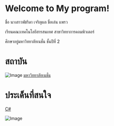 # Welcome to My program!

ชื่อ นางสาวพัชริดา  เจริญผล ชื่อเล่น แพรว

เรียนคณะเทคโนโลยีสารสนเทศ สาขาวิทยาการคอมพิวเตอร์

ศึกษาอยู่มหาวิทยาลัยเนชั่น ชั้นปีที่ 2

# สถาบัน


![Image](https://raw.githubusercontent.com/thaiall/programming-page/master/Nation_University_Logo.png)
[มหาวิทยาลัยเนชั่น](http://www.nation.ac.th)

# ประเด็นที่สนใจ

[C#](http://www.thaicreate.com/dotnet/c-sharp-dotnet-windows-form-application-winapp.html)

![Image](https://www.google.co.th/url?sa=i&rct=j&q=&esrc=s&source=images&cd=&ved=2ahUKEwiW4LCEm4_dAhWLto8KHdhuBLMQjRx6BAgBEAU&url=http%3A%2F%2Fmalvastyle.com%2Fwhy-learn-c%2F&psig=AOvVaw3B9dS7zjwlC-rjstoSm4MT&ust=1535527283393028)
